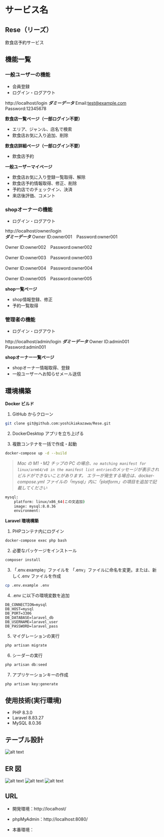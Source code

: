 # サービス名
## Rese（リーズ）

飲食店予約サービス

## 機能一覧

### 一般ユーザーの機能
- 会員登録
- ログイン・ログアウト

http://localhost/login
***ダミーデータ***
Email:test@example.com　Password:12345678

**飲食店一覧ページ（一部ログイン不要）**
- エリア、ジャンル、店名で検索
- 飲食店お気に入り追加、削除

**飲食店詳細ページ（一部ログイン不要）**
- 飲食店予約

**一般ユーザーマイページ**
- 飲食店お気に入り登録一覧取得、解除
- 飲食店予約情報取得、修正、削除
- 予約店でのチェックイン、決済
- 来店後評価、コメント

### shopオーナーの機能
- ログイン・ログアウト

http://localhost/owner/login<br>
***ダミーデータ***
Owner ID:owner001　Password:owner001

Owner ID:owner002　Password:owner002

Owner ID:owner003　Password:owner003

Owner ID:owner004　Password:owner004

Owner ID:owner005　Password:owner005

**shop一覧ページ**
- shop情報登録、修正
- 予約一覧取得

### 管理者の機能
- ログイン・ログアウト

http://localhost/admin/login
***ダミーデータ***
Owner ID:admin001　Password:admin001

**shopオーナー一覧ページ**
- shopオーナー情報取得、登録
- 一般ユーザーへお知らせメール送信

## 環境構築

**Docker ビルド**

1. GitHub からクローン

```bash
git clone git@github.com:yoshikiakazawa/Rese.git
```

2. DockerDesktop アプリを立ち上げる

3. 複数コンテナを一括で作成・起動

```bash
docker-compose up -d --build
```

> _Mac の M1・M2 チップの PC の場合、`no matching manifest for linux/arm64/v8 in the manifest list entries`のメッセージが表示されビルドができないことがあります。
> エラーが発生する場合は、docker-compose.yml ファイルの「mysql」内に「platform」の項目を追加で記載してください_

```bash
mysql:
    platform: linux/x86_64(この文追加)
    image: mysql:8.0.36
    environment:
```

**Laravel 環境構築**

1. PHPコンテナ内にログイン

```bash
docker-compose exec php bash
```

2. 必要なパッケージをインストール

```bash
composer install
```

3. 「.env.example」ファイルを 「.env」ファイルに命名を変更。または、新しく.env ファイルを作成

```bash
cp .env.example .env
```

4. .env に以下の環境変数を追加

```text
DB_CONNECTION=mysql
DB_HOST=mysql
DB_PORT=3306
DB_DATABASE=laravel_db
DB_USERNAME=laravel_user
DB_PASSWORD=laravel_pass
```

5. マイグレーションの実行

```bash
php artisan migrate
```

6. シーダーの実行

```bash
php artisan db:seed
```

7. アプリケーションキーの作成

```bash
php artisan key:generate
```


## 使用技術(実行環境)

- PHP 8.3.0
- Laravel 8.83.27
- MySQL 8.0.36

## テーブル設計

![alt text](image-1.png)

## ER 図

![alt text](image.png)
![alt text](image-2.png)
![alt text](image-3.png)

## URL

- 開発環境：http://localhost/
- phpMyAdmin：http://localhost:8080/

- 本番環境：
